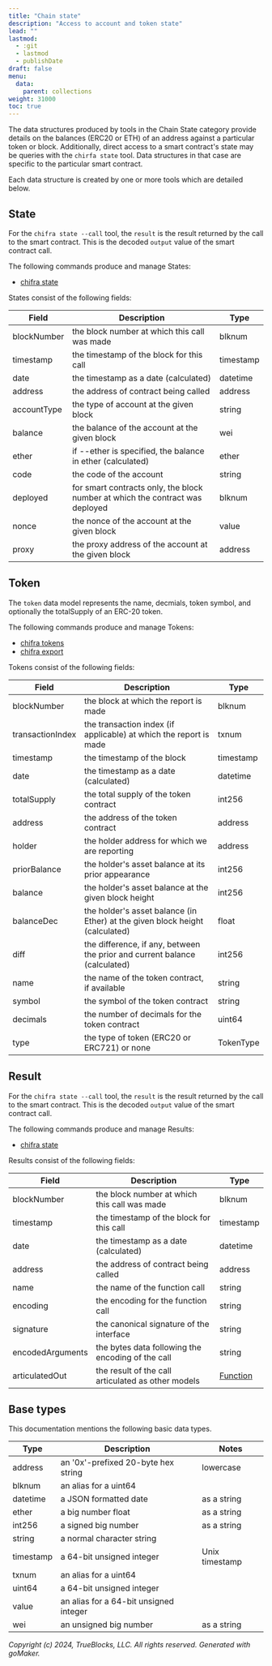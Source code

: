 ```yaml
---
title: "Chain state"
description: "Access to account and token state"
lead: ""
lastmod:
  - :git
  - lastmod
  - publishDate
draft: false
menu:
  data:
    parent: collections
weight: 31000
toc: true
---
```


The data structures produced by tools in the Chain State category provide details on the balances
(ERC20 or ETH) of an address against a particular token or block. Additionally, direct access to
a smart contract's state may be queries with the `chirfa state` tool. Data structures in that case
are specific to the particular smart contract.

Each data structure is created by one or more tools which are detailed below.

## State

For the `chifra state --call` tool, the `result` is the result returned by the call to the smart
contract. This is the decoded `output` value of the smart contract call.

The following commands produce and manage States:

- [chifra state](/chifra/chainstate/#chifra-state)

States consist of the following fields:

| Field       | Description                                                                   | Type      |
| ----------- | ----------------------------------------------------------------------------- | --------- |
| blockNumber | the block number at which this call was made                                  | blknum    |
| timestamp   | the timestamp of the block for this call                                      | timestamp |
| date        | the timestamp as a date (calculated)                                          | datetime  |
| address     | the address of contract being called                                          | address   |
| accountType | the type of account at the given block                                        | string    |
| balance     | the balance of the account at the given block                                 | wei       |
| ether       | if --ether is specified, the balance in ether (calculated)                    | ether     |
| code        | the code of the account                                                       | string    |
| deployed    | for smart contracts only, the block number at which the contract was deployed | blknum    |
| nonce       | the nonce of the account at the given block                                   | value     |
| proxy       | the proxy address of the account at the given block                           | address   |

## Token

The `token` data model represents the name, decmials, token symbol, and optionally the totalSupply
of an ERC-20 token.

The following commands produce and manage Tokens:

- [chifra tokens](/chifra/chainstate/#chifra-tokens)
- [chifra export](/chifra/accounts/#chifra-export)

Tokens consist of the following fields:

| Field            | Description                                                                  | Type      |
| ---------------- | ---------------------------------------------------------------------------- | --------- |
| blockNumber      | the block at which the report is made                                        | blknum    |
| transactionIndex | the transaction index (if applicable) at which the report is made            | txnum     |
| timestamp        | the timestamp of the block                                                   | timestamp |
| date             | the timestamp as a date (calculated)                                         | datetime  |
| totalSupply      | the total supply of the token contract                                       | int256    |
| address          | the address of the token contract                                            | address   |
| holder           | the holder address for which we are reporting                                | address   |
| priorBalance     | the holder's asset balance at its prior appearance                           | int256    |
| balance          | the holder's asset balance at the given block height                         | int256    |
| balanceDec       | the holder's asset balance (in Ether) at the given block height (calculated) | float     |
| diff             | the difference, if any, between the prior and current balance (calculated)   | int256    |
| name             | the name of the token contract, if available                                 | string    |
| symbol           | the symbol of the token contract                                             | string    |
| decimals         | the number of decimals for the token contract                                | uint64    |
| type             | the type of token (ERC20 or ERC721) or none                                  | TokenType |

## Result

For the `chifra state --call` tool, the `result` is the result returned by the call to the smart
contract. This is the decoded `output` value of the smart contract call.

The following commands produce and manage Results:

- [chifra state](/chifra/chainstate/#chifra-state)

Results consist of the following fields:

| Field            | Description                                        | Type                                    |
| ---------------- | -------------------------------------------------- | --------------------------------------- |
| blockNumber      | the block number at which this call was made       | blknum                                  |
| timestamp        | the timestamp of the block for this call           | timestamp                               |
| date             | the timestamp as a date (calculated)               | datetime                                |
| address          | the address of contract being called               | address                                 |
| name             | the name of the function call                      | string                                  |
| encoding         | the encoding for the function call                 | string                                  |
| signature        | the canonical signature of the interface           | string                                  |
| encodedArguments | the bytes data following the encoding of the call  | string                                  |
| articulatedOut   | the result of the call articulated as other models | [Function](/data-model/other/#function) |

## Base types

This documentation mentions the following basic data types.

| Type      | Description                            | Notes          |
| --------- | -------------------------------------- | -------------- |
| address   | an '0x'-prefixed 20-byte hex string    | lowercase      |
| blknum    | an alias for a uint64                  |                |
| datetime  | a JSON formatted date                  | as a string    |
| ether     | a big number float                     | as a string    |
| int256    | a signed big number                    | as a string    |
| string    | a normal character string              |                |
| timestamp | a 64-bit unsigned integer              | Unix timestamp |
| txnum     | an alias for a uint64                  |                |
| uint64    | a 64-bit unsigned integer              |                |
| value     | an alias for a 64-bit unsigned integer |                |
| wei       | an unsigned big number                 | as a string    |

*Copyright (c) 2024, TrueBlocks, LLC. All rights reserved. Generated with goMaker.*
